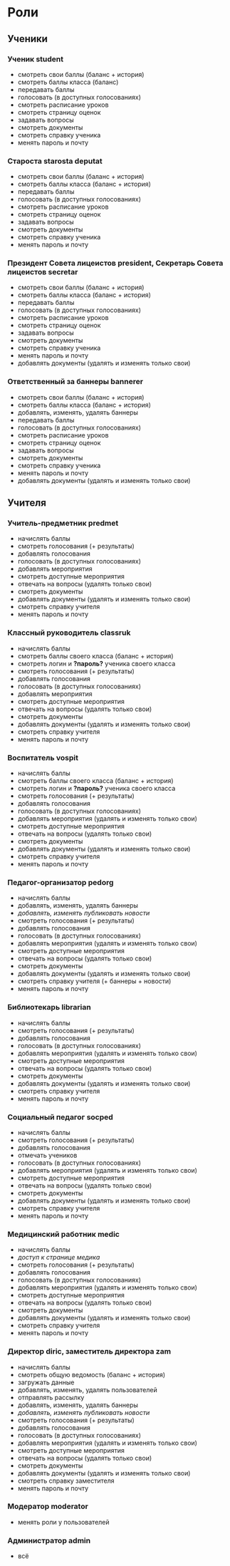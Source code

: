 # Роли

## Ученики

### Ученик **student**
- смотреть свои баллы (баланс + история)
- смотреть баллы класса (баланс)
- передавать баллы
- голосовать (в доступных голосованиях)
- смотреть расписание уроков
- смотреть страницу оценок
- задавать вопросы
- смотреть документы
- смотреть справку ученика
- менять пароль и почту

### Староста **starosta** **deputat**
- смотреть свои баллы (баланс + история)
- смотреть баллы класса (баланс + история)
- передавать баллы
- голосовать (в доступных голосованиях)
- смотреть расписание уроков
- смотреть страницу оценок
- задавать вопросы
- смотреть документы
- смотреть справку ученика
- менять пароль и почту

### Президент Совета лицеистов **president**, Секретарь Совета лицеистов **secretar**
- смотреть свои баллы (баланс + история)
- смотреть баллы класса (баланс + история)
- передавать баллы
- голосовать (в доступных голосованиях)
- смотреть расписание уроков
- смотреть страницу оценок
- задавать вопросы
- смотреть документы
- смотреть справку ученика
- менять пароль и почту
- добавлять документы (удалять и изменять только свои)

### Ответственный за баннеры **bannerer**
- смотреть свои баллы (баланс + история)
- смотреть баллы класса (баланс + история)
- добавлять, изменять, удалять баннеры
- передавать баллы
- голосовать (в доступных голосованиях)
- смотреть расписание уроков
- смотреть страницу оценок
- задавать вопросы
- смотреть документы
- смотреть справку ученика
- менять пароль и почту
- добавлять документы (удалять и изменять только свои)

## Учителя 

### Учитель-предметник **predmet**
- начислять баллы
- смотреть голосования (+ результаты)
- добавлять голосования
- голосовать (в доступных голосованиях)
- добавлять мероприятия
- смотреть доступные мероприятия
- отвечать на вопросы (удалять только свои)
- смотреть документы
- добавлять документы (удалять и изменять только свои)
- смотреть справку учителя
- менять пароль и почту

### Классный руководитель **classruk**
- начислять баллы
- смотреть баллы своего класса (баланс + история)
- смотреть логин и **?пароль?** ученика своего класса
- смотреть голосования (+ результаты)
- добавлять голосования
- голосовать (в доступных голосованиях)
- добавлять мероприятия
- смотреть доступные мероприятия
- отвечать на вопросы (удалять только свои)
- смотреть документы
- добавлять документы (удалять и изменять только свои)
- смотреть справку учителя
- менять пароль и почту

### Воспитатель **vospit**
- начислять баллы
- смотреть баллы своего класса (баланс + история)
- смотреть логин и **?пароль?** ученика своего класса
- смотреть голосования (+ результаты)
- добавлять голосования
- голосовать (в доступных голосованиях)
- добавлять мероприятия (удалять и изменять только свои)
- смотреть доступные мероприятия
- отвечать на вопросы (удалять только свои)
- смотреть документы
- добавлять документы (удалять и изменять только свои)
- смотреть справку учителя
- менять пароль и почту

### Педагог-организатор **pedorg**
- начислять баллы
- добавлять, изменять, удалять баннеры
- *добавлять, изменять публиковать новости*
- смотреть голосования (+ результаты)
- добавлять голосования
- голосовать (в доступных голосованиях)
- добавлять мероприятия (удалять и изменять только свои)
- смотреть доступные мероприятия
- отвечать на вопросы (удалять только свои)
- смотреть документы
- добавлять документы (удалять и изменять только свои)
- смотреть справку учителя (+ баннеры + новости)
- менять пароль и почту

### Библиотекарь **librarian**
- начислять баллы
- смотреть голосования (+ результаты)
- добавлять голосования
- голосовать (в доступных голосованиях)
- добавлять мероприятия (удалять и изменять только свои)
- смотреть доступные мероприятия
- отвечать на вопросы (удалять только свои)
- смотреть документы
- добавлять документы (удалять и изменять только свои)
- смотреть справку учителя
- менять пароль и почту

### Социальный педагог **socped**
- начислять баллы
- смотреть голосования (+ результаты)
- добавлять голосования
- отмечать учеников
- голосовать (в доступных голосованиях)
- добавлять мероприятия (удалять и изменять только свои)
- смотреть доступные мероприятия
- отвечать на вопросы (удалять только свои)
- смотреть документы
- добавлять документы (удалять и изменять только свои)
- смотреть справку учителя
- менять пароль и почту

### Медицинский работник **medic**
- начислять баллы
- *доступ к странице медика*
- смотреть голосования (+ результаты)
- добавлять голосования
- голосовать (в доступных голосованиях)
- добавлять мероприятия (удалять и изменять только свои)
- смотреть доступные мероприятия
- отвечать на вопросы (удалять только свои)
- смотреть документы
- добавлять документы (удалять и изменять только свои)
- смотреть справку учителя
- менять пароль и почту

### Директор **diric**, заместитель директора **zam**
- начислять баллы
- смотреть общую ведомость (баланс + история)
- загружать данные
- добавлять, изменять, удалять пользователей
- отправлять рассылку
- добавлять, изменять, удалять баннеры
- *добавлять, изменять публиковать новости*
- смотреть голосования (+ результаты)
- добавлять голосования
- голосовать (в доступных голосованиях)
- добавлять мероприятия (удалять и изменять только свои)
- смотреть доступные мероприятия
- отвечать на вопросы (удалять только свои)
- смотреть документы
- добавлять документы (удалять и изменять только свои)
- смотреть справку заместителя
- менять пароль и почту

### Модератор **moderator**
- менять роли у пользователей

### Администратор **admin**
- всё

<!-- - начислять баллы
- смотреть общую ведомость (баланс + история)
- загружать данные
- добавлять, изменять, удалять пользователей
- менять роли у пользователей
- отправлять рассылку
- добавлять, изменять, удалять баннеры
- *добавлять, изменять публиковать новости*
- смотреть голосования (+ результаты)
- добавлять голосования
- голосовать (в доступных голосованиях)
- добавлять мероприятия (удалять и изменять только свои)
- смотреть доступные мероприятия
- отвечать на вопросы (удалять только свои)
- смотреть документы
- добавлять документы (удалять и изменять только свои)
- смотреть справку заместителя
- менять пароль и почту
 -->
